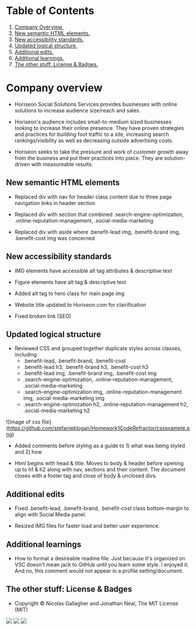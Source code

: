 # Table of Contents
1. [ Company Overview. ](#overview)
2. [ New semantic HTML elements. ](#html)
3. [ New accessibility standards. ](#accessibility)
4. [ Updated logical structure. ](#logic)
5. [ Additional edits. ](#edits)
6. [ Additional learnings. ](#learnings)
7. [ The other stuff: License & Badges. ](#streetcred)


<a name="overview"></a>
# Company overview

* Horiseon Social Solutions Services provides businesses with online solutions to increase audience size/reach and sales.

* Horiseon's audience includes small-to-medium sized businesses looking to increase their online presence. They have proven strategies and practices for building foot traffic to a site, increasing search rankings/visibility as well as decreasing outside advertising costs.

* Horiseon seeks to take the pressure and work of customer growth away from the business and put their practices into place. They are solution-driven with measureable results.

<a name="html"></a>
## New semantic HTML elements

* Replaced div with nav for header class content due to three page navigation links in header section

* Replaced div with section that combined .search-engine-optimization, .online-reputation-management, .social-media-marketing

* Replaced div with aside where .benefit-lead img, .benefit-brand img, .benefit-cost img was concerned

<a name="accessibility"></a>
## New accessibility standards

* IMG elements have accessible alt tag attributes & descriptive text

* Figure elements have alt tag & descriptive text

* Added alt tag to hero class for main page img

* Website title updated to Horiseon.com for clairification

* Fixed broken link (SEO)

<a name="logic"></a>
## Updated logical structure

* Reviewed CSS and grouped together duplicate styles across classes, including
    * .benefit-lead, .benefit-brand, .benefit-cost
    * .benefit-lead h3, .benefit-brand h3, .benefit-cost h3
    * .benefit-lead img, .benefit-brand img, .benefit-cost img
    * .search-engine-optimization, .online-reputation-management, .social-media-marketing
    * .search-engine-optimization img, .online-reputation-management img, .social-media-marketing img
    * .search-engine-optimization h2, .online-reputation-management h2, .social-media-marketing h2

![Image of css file]
(https://github.com/stefanieklogan/Homework1CodeRefractor/cssexample.png)


* Added comments before styling as a guide to 1) what was being styled and 2) how

* Html begins with head & title. Moves to body & header before opening up to h1 & h2 along with nav, sections and their content. The document closes with a footer tag and close of body & unclosed divs.

<a name="edits"></a>
## Additional edits

* Fixed .benefit-lead, .benefit-brand, .benefit-cost class bottom-margin to align with Social Media panel.

* Resized IMG files for faster load and better user experience.

<a name="learnings"></a>
## Additional learnings

* How to format a desireable readme file. Just because it's organized on VSC doesn't mean jack to GitHub until you learn some style. I enjoyed it. And no, this comment would not appear in a profile setting/document.

<a name="streetcred"></a>
## The other stuff: License & Badges

* Copyright © Nicolas Gallagher and Jonathan Neal, The MIT License (MIT)

<img src="https://img.shields.io/badge/html5%20-%23E34F26.svg?&style=for-the-badge&logo=html5&logoColor=white"/>

<img src="https://img.shields.io/badge/css3%20-%231572B6.svg?&style=for-the-badge&logo=css3&logoColor=white"/>

<img src="https://img.shields.io/badge/<@StefanieDCP>%20-%231DA1F2.svg?&style=for-the-badge&logo=Twitter&logoColor=white"/>